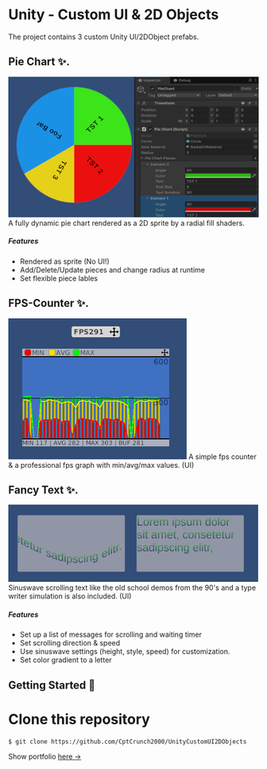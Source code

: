 # Unity - Custom UI & 2D Objects
The project contains 3 custom Unity UI/2DObject prefabs.

## Pie Chart  ✨.
![PieChart](/ReadMe/PieChart.png)
A fully dynamic pie chart rendered as a 2D sprite by a radial fill shaders.

##### Features
- Rendered as sprite (No UI!)
- Add/Delete/Update pieces and change radius at runtime
- Set flexible piece lables

## FPS-Counter  ✨.
![FpsCounter](/ReadMe/FpsCounter.png)
A simple fps counter & a professional fps graph with min/avg/max values. (UI) 

## Fancy Text  ✨.
![FancyText](/ReadMe/FancyText.png)
Sinuswave scrolling text like the old school demos from the 90's and a type writer simulation is also included. (UI) 

##### Features
- Set up a list of messages for scrolling and waiting timer
- Set scrolling direction & speed
- Use sinuswave settings (height, style, speed) for customization.
- Set color gradient to a letter

## Getting Started 🚀

# Clone this repository
```
$ git clone https://github.com/CptCrunch2000/UnityCustomUI2DObjects
```

Show portfolio [here &rarr;](https://cptcrunch2000.github.io/github-portfolio/)
